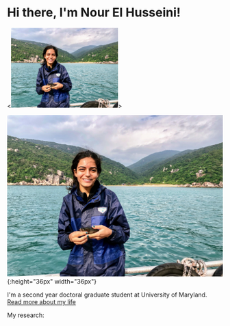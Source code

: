 # Hi there, I'm Nour El Husseini!

<<img src="https://github.com/nelhusseini/nelhusseini.github.io/blob/main/images/IMG_4878_Original.jpg" alt="Nour_El-Husseini" width="250"/>>

![Nour](IMG_4878_Original.jpg){:height="36px" width="36px"}

I'm a second year doctoral graduate student at University of Maryland.  [Read more about my life](https://nelhusseini.github.io/about/)

My research: 
